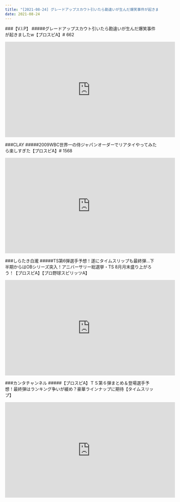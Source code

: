 ```yaml
---
title: "[2021-08-24] グレードアップスカウト引いたら勘違いが生んだ爆笑事件が起きましたw【プロスピA】# 662 他"
date: 2021-08-24
---
```

###【V.I.P】
#####グレードアップスカウト引いたら勘違いが生んだ爆笑事件が起きましたw【プロスピA】# 662
<iframe width="560" height="315" src="https://www.youtube.com/embed/hzfHK6TmDEs" frameborder="0" allow="accelerometer; autoplay; clipboard-write; encrypted-media; gyroscope; picture-in-picture" allowfullscreen></iframe>

###CLAY
#####2009WBC世界一の侍ジャパンオーダーでリアタイやってみたら楽しすぎた【プロスピA】# 1568
<iframe width="560" height="315" src="https://www.youtube.com/embed/687grP5o30I" frameborder="0" allow="accelerometer; autoplay; clipboard-write; encrypted-media; gyroscope; picture-in-picture" allowfullscreen></iframe>

###しらたき白瀧
#####TS第6弾選手予想！遂にタイムスリップも最終弾…下半期からはOBシリーズ突入！アニバーサリー総選挙・TS 8月月末盛り上がろう！【プロスピA】【プロ野球スピリッツA】
<iframe width="560" height="315" src="https://www.youtube.com/embed/zf9fh5s6D-4" frameborder="0" allow="accelerometer; autoplay; clipboard-write; encrypted-media; gyroscope; picture-in-picture" allowfullscreen></iframe>

###カンタチャンネル
#####【プロスピA】ＴＳ第６弾まとめ＆登場選手予想！最終弾はランキング争いが緩め？豪華ラインナップに期待【タイムスリップ】
<iframe width="560" height="315" src="https://www.youtube.com/embed/EaOramUzYuQ" frameborder="0" allow="accelerometer; autoplay; clipboard-write; encrypted-media; gyroscope; picture-in-picture" allowfullscreen></iframe>

